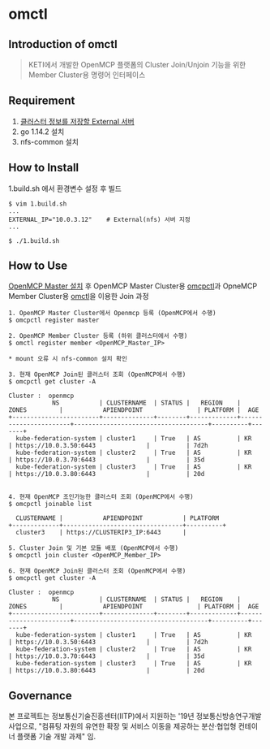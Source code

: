 # omctl

## Introduction of omctl

> KETI에서 개발한 OpenMCP 플랫폼의 Cluster Join/Unjoin 기능을 위한 Member Cluster용 명령어 인터페이스
>

## Requirement
1. [클러스터 정보를 저장할 External 서버](https://github.com/openmcp/external)
1. go 1.14.2 설치
1. nfs-common 설치


## How to Install
1.build.sh 에서 환경변수 설정 후 빌드
```
$ vim 1.build.sh
...
EXTERNAL_IP="10.0.3.12"    # External(nfs) 서버 지정
...

$ ./1.build.sh
```

## How to Use
[OpenMCP Master 설치](https://github.com/openmcp/openmcp) 후 OpenMCP Master Cluster용 [omcpctl](https://github.com/openmcp/openmcp/tree/master/omcpctl)과 OpneMCP Member Cluster용 [omctl](https://github.com/openmcp/openmcp-cli)을 이용한 Join 과정


```
1. OpenMCP Master Cluster에서 Openmcp 등록 (OpenMCP에서 수행)
$ omcpctl register master

2. OpenMCP Member Cluster 등록 (하위 클러스터에서 수행) 
$ omctl register member <OpenMCP_Master_IP>

* mount 오류 시 nfs-common 설치 확인

3. 현재 OpenMCP Join된 클러스터 조회 (OpenMCP에서 수행)
$ omcpctl get cluster -A

Cluster :  openmcp
            NS           | CLUSTERNAME  | STATUS |   REGION    |         ZONES         |           APIENDPOINT               | PLATFORM |  AGE   
+------------------------+--------------+--------+-------------+-----------------------+-------------------------------------+----------+-------+
  kube-federation-system | cluster1     | True   | AS          | KR                    | https://10.0.3.50:6443              |          | 7d2h   
  kube-federation-system | cluster2     | True   | AS          | KR                    | https://10.0.3.70:6443              |          | 35d    
  kube-federation-system | cluster3     | True   | AS          | KR                    | https://10.0.3.80:6443              |          | 20d      


4. 현재 OpenMCP 조인가능한 클러스터 조회 (OpenMCP에서 수행)
$ omcpctl joinable list

  CLUSTERNAME |           APIENDPOINT           | PLATFORM  
+-------------+---------------------------------+----------+
  cluster3    | https://CLUSTERIP3_IP:6443      |   

5. Cluster Join 및 기본 모듈 배포 (OpenMCP에서 수행)
$ omcpctl join cluster <OpenMCP_Member_IP>

6. 현재 OpenMCP Join된 클러스터 조회 (OpenMCP에서 수행)
$ omcpctl get cluster -A

Cluster :  openmcp
            NS           | CLUSTERNAME  | STATUS |   REGION    |         ZONES         |           APIENDPOINT               | PLATFORM |  AGE   
+------------------------+--------------+--------+-------------+-----------------------+-------------------------------------+----------+-------+
  kube-federation-system | cluster1     | True   | AS          | KR                    | https://10.0.3.50:6443              |          | 7d2h   
  kube-federation-system | cluster2     | True   | AS          | KR                    | https://10.0.3.70:6443              |          | 35d    
  kube-federation-system | cluster3     | True   | AS          | KR                    | https://10.0.3.80:6443              |          | 20d  
```


## Governance

본 프로젝트는 정보통신기술진흥센터(IITP)에서 지원하는 '19년 정보통신방송연구개발사업으로, "컴퓨팅 자원의 유연한 확장 및 서비스 이동을 제공하는 분산·협업형 컨테이너 플랫폼 기술 개발 과제" 임.
